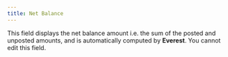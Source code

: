 ```yaml
---
title: Net Balance
---
```



This field displays the net balance amount i.e. the sum of the posted  and unposted  amounts, and is automatically computed by **Everest**.  You cannot edit this field.

